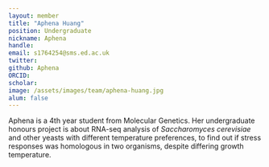 ```yaml
---
layout: member
title: "Aphena Huang"
position: Undergraduate
nickname: Aphena
handle:
email: s1764254@sms.ed.ac.uk
twitter:
github: Aphena
ORCID:
scholar:
image: /assets/images/team/aphena-huang.jpg
alum: false
---
```


Aphena is a 4th year student from Molecular Genetics. Her undergraduate honours project is about RNA-seq analysis of *Saccharomyces cerevisiae* and other yeasts with different temperature preferences, to find out if stress responses was homologous in two organisms, despite differing growth temperature.
